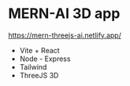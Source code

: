 # MERN-AI 3D app

https://mern-threejs-ai.netlify.app/

- Vite + React
- Node - Express
- Tailwind
- ThreeJS 3D